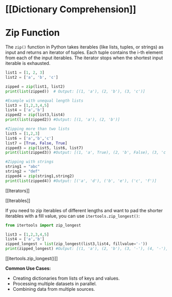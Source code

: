# [[Dictionary Comprehension]]
# Zip Function

The `zip()` function in Python takes iterables (like lists, tuples, or strings) as input and returns an iterator of tuples.  Each tuple contains the i-th element from each of the input iterables.  The iterator stops when the shortest input iterable is exhausted.

```python
list1 = [1, 2, 3]
list2 = ['a', 'b', 'c']

zipped = zip(list1, list2)
print(list(zipped))  # Output: [(1, 'a'), (2, 'b'), (3, 'c')]

#Example with unequal length lists
list3 = [1,2,3,4,5]
list4 = ['a','b']
zipped2 = zip(list3,list4)
print(list(zipped2)) #Output: [(1, 'a'), (2, 'b')]

#Zipping more than two lists
list5 = [1,2,3]
list6 = ['a','b','c']
list7 = [True, False, True]
zipped3 = zip(list5, list6, list7)
print(list(zipped3)) #Output: [(1, 'a', True), (2, 'b', False), (3, 'c', True)]

#Zipping with strings
string1 = "abc"
string2 = "def"
zipped4 = zip(string1,string2)
print(list(zipped4)) #Output: [('a', 'd'), ('b', 'e'), ('c', 'f')]
```

[[Iterators]]

[[Iterables]]


If you need to zip iterables of different lengths and want to pad the shorter iterables with a fill value, you can use `itertools.zip_longest()`:

```python
from itertools import zip_longest

list3 = [1,2,3,4,5]
list4 = ['a','b']
zipped_longest = list(zip_longest(list3,list4, fillvalue='-'))
print(zipped_longest) #Output: [(1, 'a'), (2, 'b'), (3, '-'), (4, '-'), (5, '-')]
```

[[itertools.zip_longest()]]

**Common Use Cases:**

* Creating dictionaries from lists of keys and values.
* Processing multiple datasets in parallel.
* Combining data from multiple sources.


